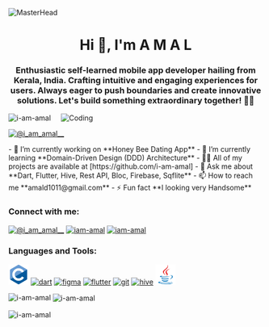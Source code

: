 ![MasterHead](https://camo.githubusercontent.com/7837f4bc8d5b8cf769702bc69957eee0511490a8b63cee82d8a160692ceb9d55/68747470733a2f2f6d69726f2e6d656469756d2e636f6d2f6d61782f313430302f312a766b6649346e464e6865433576307037777a447447672e676966)
<h1 align="center">Hi 👋, I'm A M A L</h1>
<h3 align="center">Enthusiastic self-learned mobile app developer hailing from Kerala, India. Crafting intuitive and engaging experiences for users. Always eager to push boundaries and create innovative solutions. Let's build something extraordinary together! 📱✨</h3><img align="right" alt="Coding" width="400" src="https://raw.githubusercontent.com/onimur/.github/master/.resources/git-header.svg">
<p align="left"><img src="https://komarev.com/ghpvc/?username=i-am-amal&amp;label=Profile%20views&amp;color=0e75b6&amp;style=flat" alt="i-am-amal"></p>
<p align="left"><a href="https://twitter.com/@i_am_amal__" target="blank"><img src="https://img.shields.io/twitter/follow/i_am_amal__?logo=twitter&amp;style=for-the-badge" alt="@i_am_amal__"></a></p>- 🔭 I’m currently working on **Honey Bee Dating App** - 🌱 I’m currently learning **Domain-Driven Design (DDD) Architecture** - 👨‍💻 All of my projects are available at [https://github.com/i-am-amal] - 💬 Ask me about **Dart, Flutter, Hive, Rest API, Bloc, Firebase, Sqflite** - 📫 How to reach me **amald1011@gmail.com** - ⚡ Fun fact **I looking very Handsome**
<h3 align="left">Connect with me:</h3>
<p align="left"><a href="https://twitter.com/@i_am_amal__" target="blank"><img align="center" src="https://raw.githubusercontent.com/rahuldkjain/github-profile-readme-generator/master/src/images/icons/Social/twitter.svg" alt="@i_am_amal__" height="30" width="40"></a> <a href="https://www.linkedin.com/in/amal-d-301831259/" target="blank"><img align="center" src="https://raw.githubusercontent.com/rahuldkjain/github-profile-readme-generator/master/src/images/icons/Social/linked-in-alt.svg" alt="iam-amal" height="30" width="40"></a> <a href="https://instagram.com/_i_am.amal_" target="blank"><img align="center" src="https://raw.githubusercontent.com/rahuldkjain/github-profile-readme-generator/master/src/images/icons/Social/instagram.svg" alt="iam-amal" height="30" width="40"></a></p>
<h3 align="left">Languages and Tools:</h3>
<p align="left"><a href="https://www.cprogramming.com/" target="_blank" rel="noreferrer"><img src="https://raw.githubusercontent.com/devicons/devicon/master/icons/c/c-original.svg" alt="c" width="40" height="40"></a> <a href="https://dart.dev" target="_blank" rel="noreferrer"><img src="https://www.vectorlogo.zone/logos/dartlang/dartlang-icon.svg" alt="dart" width="40" height="40"></a> <a href="https://www.figma.com/" target="_blank" rel="noreferrer"><img src="https://www.vectorlogo.zone/logos/figma/figma-icon.svg" alt="figma" width="40" height="40"></a> <a href="https://flutter.dev" target="_blank" rel="noreferrer"><img src="https://www.vectorlogo.zone/logos/flutterio/flutterio-icon.svg" alt="flutter" width="40" height="40"></a> <a href="https://git-scm.com/" target="_blank" rel="noreferrer"><img src="https://www.vectorlogo.zone/logos/git-scm/git-scm-icon.svg" alt="git" width="40" height="40"></a> <a href="https://hive.apache.org/" target="_blank" rel="noreferrer"><img src="https://www.vectorlogo.zone/logos/apache_hive/apache_hive-icon.svg" alt="hive" width="40" height="40"></a> <a href="https://www.java.com" target="_blank" rel="noreferrer"><img src="https://raw.githubusercontent.com/devicons/devicon/master/icons/java/java-original.svg" alt="java" width="40" height="40"></a></p>
<p><img align="left" src="https://github-readme-stats.vercel.app/api/top-langs/?username=i-am-amal&amp;exclude_repo=github-readme-stats,i-am-amal.github.io&amp;show_icons=true&amp;locale=en&amp;layout=compact" alt="i-am-amal"></p>
<p>&nbsp;<img align="center" src="https://github-readme-stats.vercel.app/api?username=i-am-amal&amp;show_icons=true&amp;locale=en" alt="i-am-amal"></p>
<p><img align="center" src="https://github-readme-streak-stats.herokuapp.com/?user=i-am-amal&amp;" alt="i-am-amal"></p>
